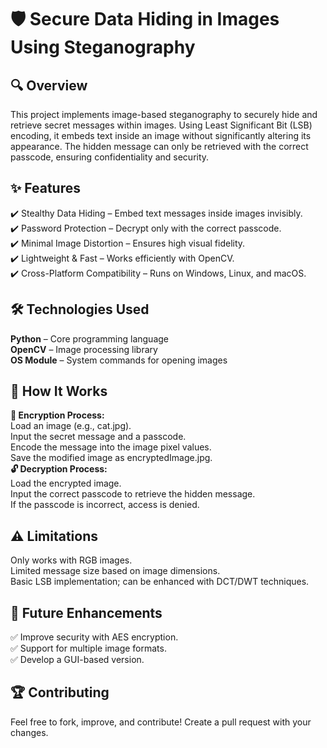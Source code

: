 # 🛡️ Secure Data Hiding in Images Using Steganography

## 🔍 Overview
This project implements image-based steganography to securely hide and retrieve secret messages within images. Using Least Significant Bit (LSB) encoding, it embeds text inside an image without significantly altering its appearance. The hidden message can only be retrieved with the correct passcode, ensuring confidentiality and security.

## ✨ Features
✔️ Stealthy Data Hiding – Embed text messages inside images invisibly.<br>
✔️ Password Protection – Decrypt only with the correct passcode.<br>
✔️ Minimal Image Distortion – Ensures high visual fidelity.<br>
✔️ Lightweight & Fast – Works efficiently with OpenCV.<br>
✔️ Cross-Platform Compatibility – Runs on Windows, Linux, and macOS.<br>

## 🛠️ Technologies Used
**Python** – Core programming language<br>
**OpenCV** – Image processing library<br>
**OS Module** – System commands for opening images<br>

## 📜 How It Works
**🔐 Encryption Process:**<br>
Load an image (e.g., cat.jpg).<br>
Input the secret message and a passcode.<br>
Encode the message into the image pixel values.<br>
Save the modified image as encryptedImage.jpg.<br>
**🔓 Decryption Process:**<br>
Load the encrypted image.<br>
Input the correct passcode to retrieve the hidden message.<br>
If the passcode is incorrect, access is denied.<br>

## ⚠️ Limitations
Only works with RGB images.<br>
Limited message size based on image dimensions.<br>
Basic LSB implementation; can be enhanced with DCT/DWT techniques.<br>

## 📌 Future Enhancements
✅ Improve security with AES encryption.<br>
✅ Support for multiple image formats.<br>
✅ Develop a GUI-based version.<br>

## 🏆 Contributing
Feel free to fork, improve, and contribute! Create a pull request with your changes.
